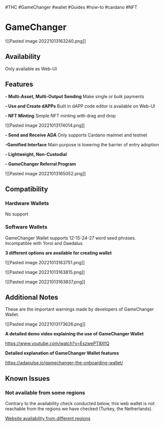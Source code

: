#THC #GameChanger #wallet #Guides #how-to #cardano #NFT

# GameChanger

![[Pasted image 20221013163240.png]]



## Availability

Only available as Web-UI



## Features

**- Multi-Asset, Multi-Output Sending**
Make single or bulk payments

**- Use and Create dAPPs**
Built in dAPP code editor is available on Web-UI

**- NFT Minting**
Simple NFT minting with drag and drop

![[Pasted image 20221013174014.png]]

**- Send and Receive ADA**
Only supports Cardano mainnet and testnet

**-Gamified Interface**
Main purpose is lowering the barrier of entry adoption

**- Lightweight, Non-Custodial**

**- GameChanger Referral Program**

![[Pasted image 20221013165052.png]]



## Compatibility


### Hardware Wallets

No support

### Software Wallets

GameChanger Wallet  supports 12-15-24-27 word seed phrases.
Incompatible with Yoroi and Daedalus


**3 different options are available for creating wallet**

![[Pasted image 20221013163751.png]]


![[Pasted image 20221013163815.png]]


![[Pasted image 20221013163837.png]]



## Additional Notes


These are the important warnings made by developers of GameChanger Wallet.

![[Pasted image 20221013173626.png]]





**A detailed demo video explaining the use of GameChanger Wallet**

https://www.youtube.com/watch?v=EszwePT8XfQ



**Detailed explanation of GameChanger Wallet features**

https://adapulse.io/gamechanger-the-onboarding-wallet/

## Known Issues

### Not available from some regions
Contrary to the availability check conducted below, this web wallet is not reachable from the regions we have checked (Turkey, the Netherlands).

[Website availability from different regions](https://www.site24x7.com/check-website-availability.html)
